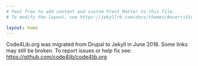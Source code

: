 ```yaml
---
# Feel free to add content and custom Front Matter to this file.
# To modify the layout, see https://jekyllrb.com/docs/themes/#overriding-theme-defaults

layout: home
---
```


Code4Lib.org was migrated from Drupal to Jekyll in June 2018. Some
links may still be broken. To report issues or help fix see:
<a href="https://github.com/code4lib/code4lib.org">https://github.com/code4lib/code4lib.org</a>
